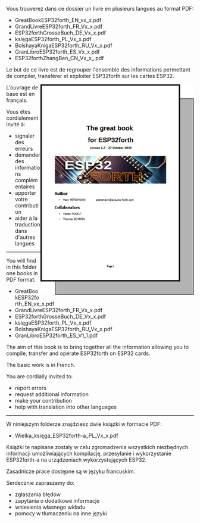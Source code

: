 Vous trouverez dans ce dossier un livre en plusieurs langues au format PDF:
- GreatBookESP32forth_EN_vx_x.pdf
- GrandLivreESP32forth_FR_Vx_x.pdf
- ESP32forthGrosseBuch_DE_Vx_x.pdf
- księgaESP32forth_PL_Vx_x.pdf
- BolshayaKnigaESP32forth_RU_Vx_x.pdf
- GranLibroESP32forth_ES_Vx_x.pdf
- ESP32forthZhangBen_CN_Vx_x_.pdf

Le but de ce livre est de regrouper l'ensemble des informations permettant de compiler, transférer et exploiter ESP32forth sur les cartes ESP32.

<img src="/__documentation/couvertureLivreEsp32.png"
  style="float:right;"/>

L'ouvrage de base est en français. 

Vous êtes cordialement invité à:
- signaler des erreurs
- demander des informations complémentaires
- apporter votre contribution
- aider à la traduction dans d'autres langues

_______________________________________________________________________

You will find in this folder one books in PDF format:
- GreatBookESP32forth_EN_vx_x.pdf
- GrandLivreESP32forth_FR_Vx_x.pdf
- ESP32forthGrosseBuch_DE_Vx_x.pdf
- księgaESP32forth_PL_Vx_x.pdf
- BolshayaKnigaESP32forth_RU_Vx_x.pdf
- GranLibroESP32forth_ES_V1_1.pdf

The aim of this book is to bring together all the information allowing you to compile, transfer and operate ESP32forth on ESP32 cards.

The basic work is in French.

You are cordially invited to:
- report errors
- request additional information
- make your contribution
- help with translation into other languages

_________________________________________________________________________

W niniejszym folderze znajdziesz dwie książki w formacie PDF:

- Wielka_księga_ESP32forth-a_PL_Vx_x.pdf

Książki te napisane zostały w celu zgromadzenia wszystkich niezbędnych
informacji umożliwiających kompilację, przesyłanie i wykorzystanie
ESP32forth-a na urządzeniach wykorzystujących ESP32.

Zasadnicze prace dostępne są w języku francuskim.

Serdecznie zapraszamy do:
* zgłaszania błędów
* zapytania o dodatkowe informacje
* wniesienia własnego wkładu
* pomocy w tłumaczeniu na inne języki
